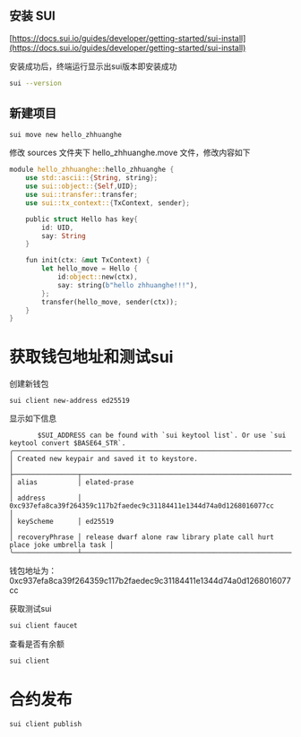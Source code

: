 ## 安装 SUI
[https://docs.sui.io/guides/developer/getting-started/sui-install](https://docs.sui.io/guides/developer/getting-started/sui-install)

安装成功后，终端运行显示出sui版本即安装成功
~~~bash
sui --version
~~~

## 新建项目

~~~bash
sui move new hello_zhhuanghe
~~~

修改 sources 文件夹下 hello_zhhuanghe.move 文件，修改内容如下

~~~rust
module hello_zhhuanghe::hello_zhhuanghe {
    use std::ascii::{String, string};
    use sui::object::{Self,UID};
    use sui::transfer::transfer;
    use sui::tx_context::{TxContext, sender};

    public struct Hello has key{
        id: UID,
        say: String
    }

    fun init(ctx: &mut TxContext) {
        let hello_move = Hello {
            id:object::new(ctx),
            say: string(b"hello zhhuanghe!!!"),
        };
        transfer(hello_move, sender(ctx));
    }
}
~~~

# 获取钱包地址和测试sui

创建新钱包

~~~
sui client new-address ed25519
~~~

显示如下信息

~~~
       $SUI_ADDRESS can be found with `sui keytool list`. Or use `sui keytool convert $BASE64_STR`.
╭───────────────────────────────────────────────────────────────────────────────────────────╮
│ Created new keypair and saved it to keystore.                                             │
├────────────────┬──────────────────────────────────────────────────────────────────────────┤
│ alias          │ elated-prase                                                             │
│ address        │ 0xc937efa8ca39f264359c117b2faedec9c31184411e1344d74a0d1268016077cc       │
│ keyScheme      │ ed25519                                                                  │
│ recoveryPhrase │ release dwarf alone raw library plate call hurt place joke umbrella task │
╰────────────────┴──────────────────────────────────────────────────────────────────────────╯
~~~

钱包地址为：0xc937efa8ca39f264359c117b2faedec9c31184411e1344d74a0d1268016077cc  

获取测试sui

~~~bash
sui client faucet
~~~

查看是否有余额

~~~bash
sui client
~~~

# 合约发布

~~~bash
sui client publish 
~~~